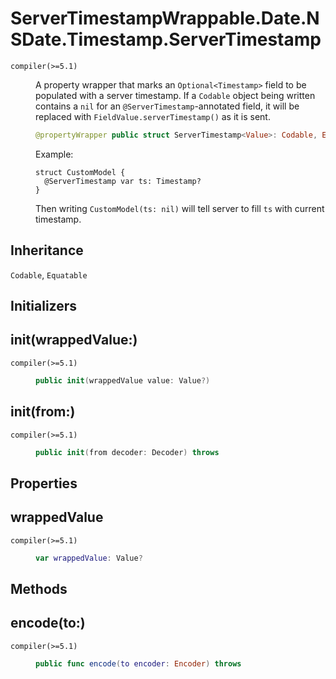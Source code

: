 # ServerTimestampWrappable.Date.NSDate.Timestamp.ServerTimestamp

<dl>
<dt><code>compiler(>=5.1)</code></dt>
<dd>

A property wrapper that marks an `Optional<Timestamp>` field to be
populated with a server timestamp. If a `Codable` object being written
contains a `nil` for an `@ServerTimestamp`-annotated field, it will be
replaced with `FieldValue.serverTimestamp()` as it is sent.

``` swift
@propertyWrapper public struct ServerTimestamp<Value>: Codable, Equatable where Value: ServerTimestampWrappable & Codable & Equatable
```

Example:

``` 
struct CustomModel {
  @ServerTimestamp var ts: Timestamp?
}
```

Then writing `CustomModel(ts: nil)` will tell server to fill `ts` with
current timestamp.

</dd>
</dl>

## Inheritance

`Codable`, `Equatable`

## Initializers

## init(wrappedValue:)

<dl>
<dt><code>compiler(>=5.1)</code></dt>
<dd>

``` swift
public init(wrappedValue value: Value?)
```

</dd>
</dl>

## init(from:)

<dl>
<dt><code>compiler(>=5.1)</code></dt>
<dd>

``` swift
public init(from decoder: Decoder) throws
```

</dd>
</dl>

## Properties

## wrappedValue

<dl>
<dt><code>compiler(>=5.1)</code></dt>
<dd>

``` swift
var wrappedValue: Value?
```

</dd>
</dl>

## Methods

## encode(to:)

<dl>
<dt><code>compiler(>=5.1)</code></dt>
<dd>

``` swift
public func encode(to encoder: Encoder) throws
```

</dd>
</dl>
